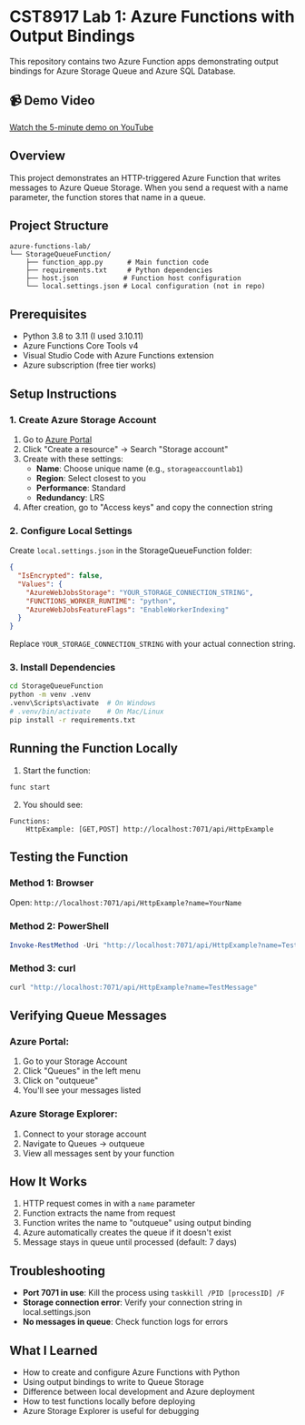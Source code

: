 # CST8917 Lab 1: Azure Functions with Output Bindings

This repository contains two Azure Function apps demonstrating output bindings for Azure Storage Queue and Azure SQL Database.

## 📹 Demo Video

[Watch the 5-minute demo on YouTube](https://youtu.be/hapWRmBGUho)


## Overview
This project demonstrates an HTTP-triggered Azure Function that writes messages to Azure Queue Storage. When you send a request with a name parameter, the function stores that name in a queue.

## Project Structure
```
azure-functions-lab/
└── StorageQueueFunction/
    ├── function_app.py      # Main function code
    ├── requirements.txt     # Python dependencies
    ├── host.json           # Function host configuration
    └── local.settings.json # Local configuration (not in repo)
```

## Prerequisites
- Python 3.8 to 3.11 (I used 3.10.11)
- Azure Functions Core Tools v4
- Visual Studio Code with Azure Functions extension
- Azure subscription (free tier works)

## Setup Instructions

### 1. Create Azure Storage Account
1. Go to [Azure Portal](https://portal.azure.com)
2. Click "Create a resource" → Search "Storage account"
3. Create with these settings:
   - **Name**: Choose unique name (e.g., `storageaccountlab1`)
   - **Region**: Select closest to you
   - **Performance**: Standard
   - **Redundancy**: LRS
4. After creation, go to "Access keys" and copy the connection string

### 2. Configure Local Settings
Create `local.settings.json` in the StorageQueueFunction folder:
```json
{
  "IsEncrypted": false,
  "Values": {
    "AzureWebJobsStorage": "YOUR_STORAGE_CONNECTION_STRING",
    "FUNCTIONS_WORKER_RUNTIME": "python",
    "AzureWebJobsFeatureFlags": "EnableWorkerIndexing"
  }
}
```
Replace `YOUR_STORAGE_CONNECTION_STRING` with your actual connection string.

### 3. Install Dependencies
```bash
cd StorageQueueFunction
python -m venv .venv
.venv\Scripts\activate  # On Windows
# .venv/bin/activate    # On Mac/Linux
pip install -r requirements.txt
```

## Running the Function Locally

1. Start the function:
```bash
func start
```

2. You should see:
```
Functions:
    HttpExample: [GET,POST] http://localhost:7071/api/HttpExample
```

## Testing the Function

### Method 1: Browser
Open: `http://localhost:7071/api/HttpExample?name=YourName`

### Method 2: PowerShell
```powershell
Invoke-RestMethod -Uri "http://localhost:7071/api/HttpExample?name=TestMessage"
```

### Method 3: curl
```bash
curl "http://localhost:7071/api/HttpExample?name=TestMessage"
```

## Verifying Queue Messages

### Azure Portal:
1. Go to your Storage Account
2. Click "Queues" in the left menu
3. Click on "outqueue"
4. You'll see your messages listed

### Azure Storage Explorer:
1. Connect to your storage account
2. Navigate to Queues → outqueue
3. View all messages sent by your function

## How It Works
1. HTTP request comes in with a `name` parameter
2. Function extracts the name from request
3. Function writes the name to "outqueue" using output binding
4. Azure automatically creates the queue if it doesn't exist
5. Message stays in queue until processed (default: 7 days)

## Troubleshooting
- **Port 7071 in use**: Kill the process using `taskkill /PID [processID] /F`
- **Storage connection error**: Verify your connection string in local.settings.json
- **No messages in queue**: Check function logs for errors

## What I Learned
- How to create and configure Azure Functions with Python
- Using output bindings to write to Queue Storage
- Difference between local development and Azure deployment
- How to test functions locally before deploying
- Azure Storage Explorer is useful for debugging
